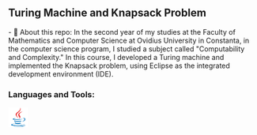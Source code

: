 <h2>Turing Machine and Knapsack Problem</h2>
- 💬 About this repo: In the second year of my studies at the Faculty of Mathematics and Computer Science at Ovidius University in Constanta, in the computer science program, I studied a subject called "Computability and Complexity." In this course, I developed a Turing machine and implemented the Knapsack problem, using Eclipse as the integrated development environment (IDE).

<h3 align="left">Languages and Tools:</h3>
<p align="left"> <a href="https://www.java.com" target="_blank" rel="noreferrer"> <img src="https://raw.githubusercontent.com/devicons/devicon/master/icons/java/java-original.svg" alt="java" width="40" height="40"/> </a> </p>
